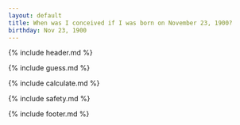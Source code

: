 ```yaml
---
layout: default
title: When was I conceived if I was born on November 23, 1900?
birthday: Nov 23, 1900
---
```


{% include header.md %}

{% include guess.md %}

{% include calculate.md %}

{% include safety.md %}

{% include footer.md %}



